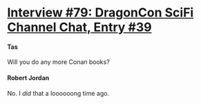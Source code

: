 # [Interview #79: DragonCon SciFi Channel Chat, Entry #39](https://www.theoryland.com/intvmain.php?i=79#39)

#### Tas

Will you do any more Conan books?

#### Robert Jordan

No. I
*did*
that a loooooong time ago.

